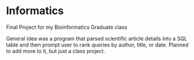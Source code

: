 Informatics
===========
Final Project for my Bioinformatics Graduate class

General idea was a program that parsed scientific article details into a SQL table and then prompt
user to rank  queries by author, title, or date. Planned to add more to it, but just a class project.
